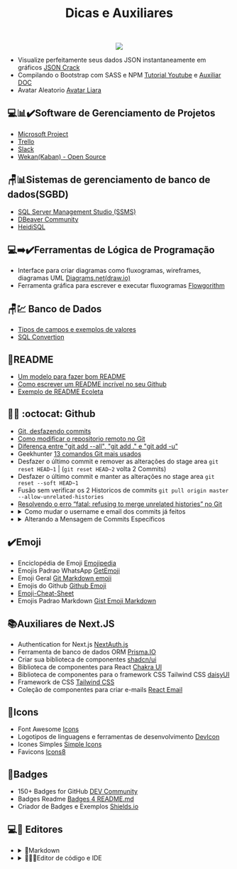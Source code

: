 <h1 align="center">Dicas e Auxiliares</h1>

<br />
<p align="center">
	<img src="https://img.shields.io/badge/-GERAL-informational" />
</p>

<ul>
 <li>Visualize perfeitamente seus dados JSON instantaneamente em gráficos <a href="https://jsoncrack.com/editor">JSON Crack</a>
	</li>
	<li>Compilando o Bootstrap com SASS e NPM <a href="https://www.youtube.com/watch?v=VAet5wEoOWU&tk">Tutorial
			Youtube</a> e <a href="https://diegomariano.com/compilando-o-bootstrap-com-sass-e-npm/">Auxiliar DOC</a>
	</li>
	<li>Avatar Aleatorio <a href="https://avatar.iran.liara.run/public">Avatar Liara</a>
	</li>
</ul>

<h2>💻📊✔️Software de Gerenciamento de Projetos</h2>

<ul>
	<li><a href="https://project.microsoft.com/">Microsoft Project</a></li>
	<li><a href="https://trello.com/">Trello</a></li>
	<li><a href="https://slack.com/intl/pt-br">Slack</a></li>
	<li><a href="https://github.com/wekan/wekan">Wekan(Kaban) - Open Source</a></li>
</ul>

<h2>🪑📊Sistemas de gerenciamento de banco de dados(SGBD)</h2>

<ul>
	<li><a
			href="https://learn.microsoft.com/en-us/sql/ssms/download-sql-server-management-studio-ssms?view=sql-server-ver16">SQL
			Server Management Studio (SSMS)</a></li>
	<li><a href="https://dbeaver.io/download/">DBeaver Community</a></li>
	<li><a href="https://www.heidisql.com/download.php">HeidiSQL</a></li>
</ul>

<h2>💻➡️✔️Ferramentas de Lógica de Programação</h2>
<ul>
	<li>Interface para criar diagramas como fluxogramas, wireframes, diagramas UML <a
			href="https://app.diagrams.net/">Diagrams.net(draw.io)</a></li>
	<li>Ferramenta gráfica para escrever e executar fluxogramas <a
			href="http://www.flowgorithm.org/download/index.html">Flowgorithm</a></li>
</ul>

<h2>🪑💹 Banco de Dados</h2>
<ul>
	<li><a href="http://www.fititnt.org/off/tipos-de-campos-e-exemplos-de-valores-empresas-em-sistemas-cnpj-cep.html">Tipos
			de campos e exemplos de valores</a></li>
	<li><a href="https://www.sqlines.com/online">SQL Convertion</a></li>
</ul>

<h2>📄README</h2>
<ul>
	<li><a href="https://gist.github.com/lohhans/f8da0b147550df3f96914d3797e9fb89">Um modelo para fazer bom README</a>
	</li>
	<li><a href="https://www.alura.com.br/artigos/escrever-bom-readme">Como escrever um README incrível no seu
			Github</a></li>
	<li><a href="https://github.com/tgmarinho/README-ecoleta/blob/master/README.md">Exemplo de README Ecoleta</a></li>
</ul>

<h2>👨‍💻 :octocat: Github</h2>
<ul>
	<li><a href="https://brorlandi.github.io/git-desfazendo-commits">Git, desfazendo commits</a></li>
	<li><a href="https://wallacemaxters.com.br/blog/50/como-modificar-o-repositorio-remoto-no-git">Como modificar o
			repositorio remoto no Git</a></li>
	<li><a href="https://pt.stackoverflow.com/questions/326160/diferen%C3%A7a-entre-git-add-all-git-add-e-git-add-u">Diferença
			entre "git add --all", "git add ." e "git add -u"</a></li>
	<li>Geekhunter <a href="https://blog.geekhunter.com.br/comandos-git-mais-utilizados/#Git_add">13 comandos Git mais
			usados</a></li>
	<li>Desfazer o último commit e remover as alterações do stage area <code>git reset HEAD~1</code> |
		(<code>git reset HEAD~2</code> volta 2 Commits)</li>
	<li>Desfazer o último commit e manter as alterações no stage area <code>git reset --soft HEAD~1</code></li>
	<li>Fusão sem verificar os 2 Historicos de commits <code>git pull origin master --allow-unrelated-histories</code>
	</li>
	<li><a
			href="https://community.umbler.com/br/t/resolvendo-o-erro-fatal-refusing-to-merge-unrelated-histories-no-git/657">Resolvendo
			o erro “fatal: refusing to merge unrelated histories” no Git</a></li>
<li>
  <details>
    <summary>Como mudar o username e email dos commits já feitos</summary>
    <pre>
      <code class="language-git">
        git filter-branch --env-filter '
        EMAIL_ANTIGO="seu-email-antigo@example.com"
        NOME_CORRETO="Nome correto"
        EMAIL_CORRETO="seu-email-correto@example.com"
        if [ "$GIT_COMMITTER_EMAIL" = "$EMAIL_ANTIGO" ]
        then
        export GIT_COMMITTER_NAME="$NOME_CORRETO"
        export GIT_COMMITTER_EMAIL="$EMAIL_CORRETO"
        fi
        if [ "$GIT_AUTHOR_EMAIL" = "$EMAIL_ANTIGO" ]
        then
        export GIT_AUTHOR_NAME="$NOME_CORRETO"
        export GIT_AUTHOR_EMAIL="$EMAIL_CORRETO"
        fi
        ' --tag-name-filter cat -- --branches --tags
      </code>
    </pre>

 <pre>
      <code class="language-git">
       git filter-branch --env-filter '
    NOME_CORRETO="Seu Nome Correto"
    EMAIL_CORRETO="seu-email-correto@example.com"

    if [ "$GIT_COMMITTER_EMAIL" != "$EMAIL_CORRETO" ]
    then
        export GIT_COMMITTER_NAME="$NOME_CORRETO"
        export GIT_COMMITTER_EMAIL="$EMAIL_CORRETO"
    fi

    if [ "$GIT_AUTHOR_EMAIL" != "$EMAIL_CORRETO" ]
    then
        export GIT_AUTHOR_NAME="$NOME_CORRETO"
        export GIT_AUTHOR_EMAIL="$EMAIL_CORRETO"
    fi
' --tag-name-filter cat -- --branches --tags
      </code>
    </pre>
   
  </details>
</li>
	<li>
		<details>
			<summary>Alterando a Mensagem de Commits Específicos</summary>
			<ul>
				<li>
					<strong>1. Utilize o comando <code>git rebase -i HEAD~n</code></strong>
					<p>Onde <code>n</code> é o número de commits a partir do HEAD que você quer incluir no rebase.</p>
					<pre><code>git rebase -i HEAD~3</code></pre>
				</li>
				<li>
					<strong>2. Escolha o Commit para Editar</strong>
					<p>Encontre o commit cuja mensagem você deseja alterar e substitua <code>pick</code> por
						<code>reword</code> (ou <code>r</code>) e Salve e feche o editor, Exemplo:
					</p>
					<pre><code>reword abc1234 Mensagem antiga
pick def5678 Outro commit
pick ghi9012 Outro commit</code></pre>
				</li>
				<li>
					<strong>3. Edite a Mensagem do Commit</strong>
					<p>O Git abrirá o editor novamente, desta vez para você editar a mensagem do commit especificado.
						Edite a mensagem conforme necessário, salve e feche o editor</p>
				</li>
				<li>
					<strong>4. Continue o Rebase</strong>
					<p>Após editar a mensagem, o rebase interativo continuará automaticamente. Se houver conflitos, você
						precisará resolvê-los antes de continuar.</p>
					<pre><code>git rebase --continue</code></pre>
				</li>
				<li>
					<strong>5. Forçar o Push para o Repositório Remoto</strong>
					<p>Após completar o rebase, você precisará forçar o push para atualizar o repositório remoto com as
						mudanças.</p>
					<pre><code>git push --force</code></pre>
				</li>
			</ul>
		</details>
	</li>

</ul>

<h2>✔️Emoji</h2>
<ul>
	<li>Enciclopédia de Emoji <a href="https://emojipedia.org/">Emojipedia</a></li>
	<li>Emojis Padrao WhatsApp <a href="https://getemoji.com/">GetEmoji</a></li>
	<li>Emoji Geral <a href="https://itinerant.tistory.com/60">Git Markdown emoji</a></li>
	<li>Emojis do Github <a href="https://github.com/StylishThemes/GitHub-Dark/wiki/Emoji">Github Emoji</a></li>
	<li><a href="https://github.com/ikatyang/emoji-cheat-sheet">Emoji-Cheat-Sheet</a></li>
	<li>Emojis Padrao Markdown <a href="https://gist.github.com/rxaviers/7360908">Gist Emoji Markdown</a></li>
</ul>

<h2>📚Auxiliares de Next.JS</h2>
<ul>
	<li>Authentication for Next.js <a href="https://next-auth.js.org/">NextAuth.js</a></li>
	<li>Ferramenta de banco de dados ORM <a href="https://www.prisma.io/">Prisma.IO</a></li>
	<li>Criar sua biblioteca de componentes <a href="https://ui.shadcn.com/">shadcn/ui</a></li>
	<li>Biblioteca de componentes para React <a href="https://chakra-ui.com/">Chakra UI</a></li>
	<li>Biblioteca de componentes para o framework CSS Tailwind CSS <a href="https://daisyui.com/">daisyUI</a></li>
	<li>Framework de CSS <a href="https://tailwindcss.com/">Tailwind CSS</a></li>
	<li>Coleção de componentes para criar e-mails <a href="https://react.email/">React Email</a></li>
</ul>

<h2>📍Icons</h2>
<ul>
	<li>Font Awesome <a href="https://fontawesome.com/icons">Icons</a></li>
	<li>Logotipos de linguagens e ferramentas de desenvolvimento <a
			href="https://github.com/devicons/devicon/tree/master/icons">DevIcon</a></li>
	<li>Icones Simples <a href="https://simpleicons.org/">Simple Icons</a></li>
	<li>Favicons <a href="https://icons8.com.br/icons/set/popular">Icons8</a></li>
</ul>

<h2>🔖Badges</h2>
<ul>
	<li>150+ Badges for GitHub <a href="https://dev.to/envoy_/150-badges-for-github-pnk">DEV Community</a></li>
	<li>Badges Readme <a href="https://github.com/alexandresanlim/Badges4-README.md-Profile">Badges 4 README.md</a></li>
	<li>Criador de Badges e Exemplos <a href="https://shields.io/">Shields.io</a></li>
</ul>

<h2>💻🧾 Editores</h2>
<ul>
	<li>
		<details>
			<summary>📌Markdown</summary>
			<ul>
				<li>Editor e Auxiliador Online de Markdown <a href="https://readme.so/pt/editor">Readme.SO</a></li>
				<li>Editor de Markdown no navegador <a href="https://stackedit.io/">StackEdit</a></li>
				<li>Editor Online <a href="https://dillinger.io/">Dillinger</a></li>
				<li>Editor de Markdown Software <a href="https://typora.io/">Typora</a></li>
			</ul>
		</details>
	</li>
	<li>
		<details>
			<summary>👨🏻‍💻Editor de código e IDE</summary>
			<ul>
				<li>IDE abrangente para desenvolvedores .NET e C++ <a
						href="https://visualstudio.microsoft.com/pt-br/vs/">Visual Studio 2022</a></li>
				<li>Editor de Código-Fonte excelente para Web <a href="https://code.visualstudio.com/">Visual Studio
						Code</a></li>
				<li>Editor de texto <a href="https://notepad-plus-plus.org/downloads/">Notepad++</a></li>
				<li>Editor de Código-Fonte Multi-Plataforma <a href="https://www.sublimetext.com/">Sublime Text</a></li>
				<li>IDE Python <a href="https://www.jetbrains.com/pt-br/pycharm/">PyCharm</a></li>
			</ul>
		</details>
	</li>
</ul>
